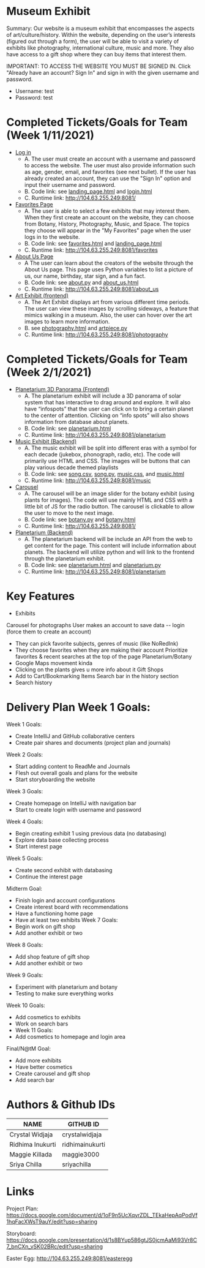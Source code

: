 # Museum Exhibit 
Summary: Our website is a museum exhibit that encompasses the aspects of art/culture/history. Within the website, depending on the user’s interests (figured out through a form), the user will be able to visit a variety of exhibits like photography, international culture, music and more. They also have access to a gift shop where they can buy items that interest them. 

IMPORTANT: TO ACCESS THE WEBSITE YOU MUST BE SIGNED IN. Click "Already have an account? Sign In" and sign in with the given username and password.

 - Username: test
 - Password: test

# Completed Tickets/Goals for Team (Week 1/11/2021)
 - [Log in](https://github.com/crystalwidjaja/lobster/projects/2#card-51525126)
   - A. The user must create an account with a username and passowrd to access the website. The user must also provide information such as age, gender, email, and favorites (see next bullet). If the user has already created an account, they can use the "Sign In" option and input their username and password.
   - B. Code link: see [landing_page.html](templates/landing_page.html) and [login.html](templates/login.html)
   - C. Runtime link: http://104.63.255.249:8081/
 - [Favorites Page](https://github.com/crystalwidjaja/lobster/projects/2#card-51242483)
   - A. The user is able to select a few exhibits that may interest them. When they first create an account on the website, they can choose from Botany, History, Photography, Music, and Space. The topics they choose will appear in the "My Favorites" page when the user logs in to the website.
   - B. Code link: see [favorites.html](templates/favorites.html) and [landing_page.html](templates/landing_page.html)
   - C. Runtime link: http://104.63.255.249:8081/favorites
 - [About Us Page](https://github.com/crystalwidjaja/lobster/projects/2#card-52328560)
   - A The user can learn about the creators of the website through the About Us page. This page uses Python variables to list a picture of us, our name, birthday, star sign, and a fun fact.
   - B. Code link: see [about.py](about.py) and [about_us.html](templates/about_us.html)
   - C. Runtime link: http://104.63.255.249:8081/about_us
 - [Art Exhibit (frontend)](https://github.com/crystalwidjaja/lobster/projects/2#card-51316952)
   - A. The Art Exhibit displays art from various different time periods. The user can view these images by scrolling sideways, a feature that mimics walking in a museum. Also, the user can hover over the art images to learn more information.
   - B. see [photography.html](templates/photography.html) and [artpiece.py](artpiece.py)
   - C. Runtime link: http://104.63.255.249:8081/photography
   
# Completed Tickets/Goals for Team (Week 2/1/2021)
 - [Planetarium 3D Panorama (Frontend)](https://github.com/crystalwidjaja/lobster/projects/2#card-53783120)
   - A. The planetarium exhibit will include a 3D panorama of solar system that has interactive to drag around and explore. It will also have “infospots” that the user can click on to bring a certain planet to the center of attention. Clicking on “info spots” will also shows information from database about planets.
   - B. Code link: see [planetarium.html](templates/planetarium.html)
   - C. Runtime link: http://104.63.255.249:8081/planetarium
 - [Music Exhibit (Backend)](https://github.com/crystalwidjaja/lobster/projects/2#card-53148483)
   - A. The music exhibit will be split into different eras with a symbol for each decade (jukebox, phonograph, radio, etc). The code will primarily use HTML and CSS. The images will be buttons that can play various decade themed playlists
   - B. Code link: see [song.csv](song.csv), [song.py](song.py), [music.css](templates/music.css), and [music.html](templates/music.html)
   - C. Runtime link: http://104.63.255.249:8081/music
 - [Carousel](https://github.com/crystalwidjaja/lobster/projects/2#card-53783149)
   - A. The carousel will be an image slider for the botany exhibit (using plants for images). The code will use mainly HTML and CSS with a little bit of JS for the radio button. The carousel is clickable to allow the user to move to the next image.
   - B. Code link: see [botany.py](botany.py) and [botany.html](templates/botany.html)
   - C. Runtime link: http://104.63.255.249:8081/
 - [Planetarium (Backend)](https://github.com/crystalwidjaja/lobster/projects/2#card-53783136)
   - A. The planetarium backend will be include an API from the web to get content for the page. This content will include information about planets. The backend will utilize python and will link to the frontend through the planetarium exhibit.
   - B. Code link: see [planetarium.html](templates/planetarium.html) and [planetarium.py](planetarium.py)
   - C. Runtime link: http://104.63.255.249:8081/planetarium

# Key Features 
 - Exhibits
 

Carousel for photographs
User makes an account to save data -- login (force them to create an account)
  - They can pick favorite subjects, genres of music (like NoRedInk)
  - They choose favorites when they are making their account
Prioritize favorites & recent searches at the top of the page
Planetarium/Botany
  - Google Maps movement kinda
  - Clicking on the plants gives u more info about it
Gift Shops
  - Add to Cart/Bookmarking Items
Search bar in the history section
  - Search history
 # Delivery Plan Week 1 Goals:
Week 1 Goals: 
  - Create IntelliJ and GitHub collaborative centers
  - Create pair shares and documents (project plan and journals)

Week 2 Goals:
  - Start adding content to ReadMe and Journals
  - Flesh out overall goals and plans for the website
  - Start storyboarding the website

Week 3 Goals:
  - Create homepage on IntelliJ with navigation bar
  - Start to create login with username and password

Week 4 Goals:
  - Begin creating exhibit 1 using previous data (no databasing)
  - Explore data base collecting process
  - Start interest page

Week 5 Goals:
  - Create second exhibit with databasing
  - Continue the interest page

Midterm Goal: 
  - Finish login and account configurations
  - Create interest board with recommendations
  - Have a functioning home page
  - Have at least two exhibits
Week 7 Goals:
  - Begin work on gift shop
  - Add another exhibit or two

Week 8 Goals:
  - Add shop feature of gift shop
  - Add another exhibit or two

Week 9 Goals:
  - Experiment with planetarium and botany
  - Testing to make sure everything works

Week 10 Goals:
  - Add cosmetics to exhibits
  - Work on search bars
  - Week 11 Goals:
  - Add cosmetics to homepage and login area

Final/N@tM Goal:
  - Add more exhibits
  - Have better cosmetics
  - Create carousel and gift shop
  - Add search bar
# Authors & Github IDs
NAME             | GITHUB ID |
-------------    | --------------- |
Crystal Widjaja  | crystalwidjaja  |
Ridhima Inukurti | ridhimainukurti |
Maggie Killada   | maggie3000 |
Sriya Chilla     | sriyachilla |

# Links
Project Plan: https://docs.google.com/document/d/1oF9n5UcXqyrZDL_TEkaHepAqPodVf1hqFacXWsT9auY/edit?usp=sharing 

Storyboard: https://docs.google.com/presentation/d/1s8BYup586gtJS0jcmAaMi93Vr8C7_bnCXn_vSK02BRc/edit?usp=sharing 

Easter Egg: http://104.63.255.249:8081/easteregg

